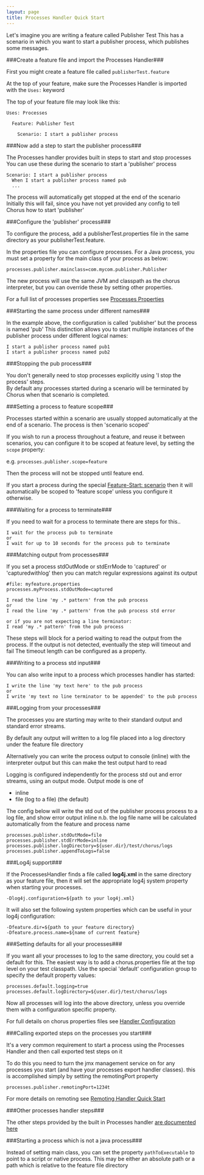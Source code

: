 ```yaml
---
layout: page
title: Processes Handler Quick Start
---
```


Let's imagine you are writing a feature called Publisher Test
This has a scenario in which you want to start a publisher process, which publishes some messages.

###Create a feature file and import the Processes Handler###

First you might create a feature file called `publisherTest.feature`

At the top of your feature, make sure the Processes Handler is imported with the `Uses:` keyword

The top of your feature file may look like this:

    Uses: Processes

      Feature: Publisher Test
      
        Scenario: I start a publisher process
      

###Now add a step to start the publisher process###

The Processes handler provides built in steps to start and stop processes
You can use these during the scenario to start a 'publisher' process

    Scenario: I start a publisher process
      When I start a publisher process named pub
      ...

The process will automatically get stopped at the end of the scenario
Initially this will fail, since you have not yet provided any config to tell Chorus how to start 'publisher'

###Configure the 'publisher' process###

To configure the process, add a publisherTest.properties file in the same directory as your publisherTest.feature.

In the properties file you can configure processes.
For a Java process, you must set a property for the main class of your process as below:

    processes.publisher.mainclass=com.mycom.publisher.Publisher

The new process will use the same JVM and classpath as the chorus interpreter, but you can override these by setting other properties.

For a full list of processes properties see [Processes Properties](/pages/BuiltInHandlers/Processes/ProcessesHandlerProperties)


###Starting the same process under different names###

In the example above, the configuration is called 'publisher' but the process is named 'pub'
This distinction allows you to start multiple instances of the publisher process under different logical names:

    I start a publisher process named pub1
    I start a publisher process named pub2


###Stopping the pub process###

You don't generally need to stop processes explicitly using 'I stop the process' steps.  
By default any processes started during a scenario will be terminated by Chorus when that scenario is completed.

###Setting a process to feature scope###

Processes started within a scenario are usually stopped automatically at the end of a scenario. The process is then 'scenario scoped'

If you wish to run a process throughout a feature, and reuse it between scenarios, you can configure it to be scoped at feature level, by setting the `scope` property:

e.g. `processes.publisher.scope=feature`

Then the process will not be stopped until feature end.

If you start a process during the special [Feature-Start: scenario](/pages/LanguageExtensions/FeatureStartAndEnd) then it will automatically be scoped to 'feature scope' unless you configure it otherwise.


###Waiting for a process to terminate###

If you need to wait for a process to terminate there are steps for this..

    I wait for the process pub to terminate
    or
    I wait for up to 10 seconds for the process pub to terminate


###Matching output from processes###

If you set a process stdOutMode or stdErrMode to 'captured' or 'capturedwithlog' then you can match regular expressions against its output

    #file: myfeature.properties
    processes.myProcess.stdOutMode=captured

    I read the line 'my .* pattern' from the pub process
    or
    I read the line 'my .* pattern' from the pub process std error
    
    or if you are not expecting a line terminator: 
    I read 'my .* pattern' from the pub process
    
These steps will block for a period waiting to read the output from the process.
If the output is not detected, eventually the step will timeout and fail
The timeout length can be configured as a property.
    
###Writing to a process std input###

You can also write input to a process which processes handler has started:

    I write the line 'my text here' to the pub process
    or
    I write 'my text no line terminator to be appended' to the pub process

###Logging from your processes###

The processes you are starting may write to their standard output and standard error streams.

By default any output will written to a log file placed into a log directory under the feature file directory

Alternatively you can write the process output to console (inline) with the interpreter output but this can make the test output hard to read

Logging is configured independently for the process std out and error streams, using an output mode.
Output mode is one of

- inline
- file (log to a file) (the default)

The config below will write the std out of the publisher process process to a log file, and show error output inline
n.b. the log file name will be calculated automatically from the feature and process name

    processes.publisher.stdOutMode=file
    processes.publisher.stdErrMode=inline
    processes.publisher.logDirectory=${user.dir}/test/chorus/logs
    processes.publisher.appendToLogs=false


###Log4j support###

If the ProcessesHandler finds a file called **log4j.xml** in the same directory as your feature file, then it will set the appropriate log4j system property when starting your processes.

    -Dlog4j.configuration=${path to your log4j.xml}

It will also set the following system properties which can be useful in your log4j configuration:

    -Dfeature.dir=${path to your feature directory}
    -Dfeature.process.name=${name of current feature}


###Setting defaults for all your processes###

If you want all your processes to log to the same directory, you could set a default for this. The easiest way is to add a chorus.properties file at the top level on your test classpath. Use the special 'default' configuration group to specify the default property values:

    processes.default.logging=true
    processes.default.logDirectory=${user.dir}/test/chorus/logs

Now all processes will log into the above directory, unless you override them with a configuration specific property.

For full details on chorus properties files see [Handler Configuration](/pages/Handlers/HandlerConfiguration)

###Calling exported steps on the processes you start###

It's a very common requirement to start a process using the Processes Handler and then call exported test steps on it

To do this you need to turn the jmx management service on for any processes you start (and have your processes export handler classes).
this is accomplished simply by setting the remotingPort property

    processes.publisher.remotingPort=1234t

For more details on remoting see [Remoting Handler Quick Start](/pages/BuiltInHandlers/Remoting/RemotingHandlerQuickStart)

###Other processes handler steps###

The other steps provided by the built in Processes handler [are documented here](/pages/BuiltInHandlers/BuiltInHandlerSteps)


###Starting a process which is not a java process###

Instead of setting main class, you can set the property `pathToExecutable` to point to a script or native process.
This may be either an absolute path or a path which is relative to the feature file directory


























